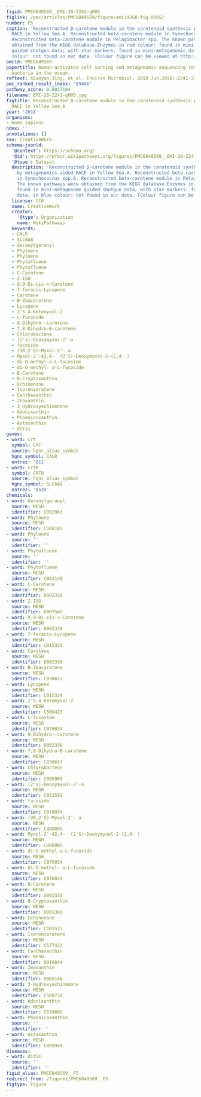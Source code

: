 ```yaml
---
figid: PMC6849569__EMI-20-2241-g005
figlink: /pmc/articles/PMC6849569/figure/emi14268-fig-0005/
number: F5
caption: 'Reconstructed β‐carotene module in the carotenoid synthesis pathway by metagenomics‐aided
  RACE in Yellow Sea.A. Reconstructed beta‐carotene module in Synechococcus spp.B.
  Reconstructed beta‐carotene module in Pelagibacter spp. The known pathways were
  obtained from the KEGG database.Enzymes in red colour: found in mini‐metagenome
  guided shotgun data; with star markers: found in mini‐metagenomic data; in blue
  colour: not found in our data. [Colour figure can be viewed at http://wileyonlinelibrary.com]'
pmcid: PMC6849569
papertitle: Raman‐activated cell sorting and metagenomic sequencing revealing carbon‐fixing
  bacteria in the ocean.
reftext: Xiaoyan Jing, et al. Environ Microbiol. 2018 Jun;20(6):2241-2255.
pmc_ranked_result_index: '69486'
pathway_score: 0.8027104
filename: EMI-20-2241-g005.jpg
figtitle: Reconstructed B‐carotene module in the carotenoid synthesis pathway by metagenomics‐aided
  RACE in Yellow Sea.A
year: '2018'
organisms:
- Homo sapiens
ndex: ''
annotations: []
seo: CreativeWork
schema-jsonld:
  '@context': https://schema.org/
  '@id': https://pfocr.wikipathways.org/figures/PMC6849569__EMI-20-2241-g005.html
  '@type': Dataset
  description: 'Reconstructed β‐carotene module in the carotenoid synthesis pathway
    by metagenomics‐aided RACE in Yellow Sea.A. Reconstructed beta‐carotene module
    in Synechococcus spp.B. Reconstructed beta‐carotene module in Pelagibacter spp.
    The known pathways were obtained from the KEGG database.Enzymes in red colour:
    found in mini‐metagenome guided shotgun data; with star markers: found in mini‐metagenomic
    data; in blue colour: not found in our data. [Colour figure can be viewed at http://wileyonlinelibrary.com]'
  license: CC0
  name: CreativeWork
  creator:
    '@type': Organization
    name: WikiPathways
  keywords:
  - CALR
  - SLC6A8
  - Geranylgeranyl
  - Phytoene
  - Phyloene
  - Phytafluene
  - Phytofluene
  - C-Carotene
  - Z-ISO
  - 9,9-Di-cis-<-Carotene
  - 7-feracis-Lycopene
  - Carotene
  - B-Zeacarotene
  - Lycopene
  - 2'S-4-Ketomyxol-2
  - L-fucoside
  - 8-Dihydro--carotene
  - 7,8-Dihydro-B-carotene
  - Chlorobactene
  - (2's)-Deoxymyxol-2'-a
  - fucoside
  - (3R,2'S)-Myxol-2'- a
  - Myxol-2'-42,4-  (2'S)-Deoxymyxol-2-(2,4- )
  - di-O-methyl-a-L-fucoside
  - di-O-methyl- a-L-fucoside
  - B-Carotene
  - B-Cryptoxanthin
  - Echinenone
  - Isorenieratene
  - Canthaxanthin
  - Zeaxanthin
  - 3-Hydroxyechinenone
  - Adonixanthin
  - Phoenicoxanthin
  - Astaxanthin
  - ditis
genes:
- word: crt
  symbol: CRT
  source: hgnc_alias_symbol
  hgnc_symbol: CALR
  entrez: '811'
- word: crtR
  symbol: CRTR
  source: hgnc_alias_symbol
  hgnc_symbol: SLC6A8
  entrez: '6535'
chemicals:
- word: Geranylgeranyl
  source: MESH
  identifier: C002963
- word: Phytoene
  source: MESH
  identifier: C100185
- word: Phyloene
  source: ''
  identifier: ''
- word: Phytafluene
  source: ''
  identifier: ''
- word: Phytofluene
  source: MESH
  identifier: C003140
- word: C-Carotene
  source: MESH
  identifier: D002338
- word: Z-ISO
  source: MESH
  identifier: D007545
- word: 9,9-Di-cis-<-Carotene
  source: MESH
  identifier: D002338
- word: 7-feracis-Lycopene
  source: MESH
  identifier: C015329
- word: Carotene
  source: MESH
  identifier: D002338
- word: B-Zeacarotene
  source: MESH
  identifier: C030657
- word: Lycopene
  source: MESH
  identifier: C015329
- word: 2'S-4-Ketomyxol-2
  source: MESH
  identifier: C506423
- word: L-fucoside
  source: MESH
  identifier: C076034
- word: 8-Dihydro--carotene
  source: MESH
  identifier: D002338
- word: 7,8-Dihydro-B-carotene
  source: MESH
  identifier: C030657
- word: Chlorobactene
  source: MESH
  identifier: C006980
- word: (2's)-Deoxymyxol-2'-a
  source: MESH
  identifier: C021591
- word: fucoside
  source: MESH
  identifier: C076034
- word: (3R,2'S)-Myxol-2'- a
  source: MESH
  identifier: C488895
- word: Myxol-2'-42,4-  (2'S)-Deoxymyxol-2-(2,4- )
  source: MESH
  identifier: C488895
- word: di-O-methyl-a-L-fucoside
  source: MESH
  identifier: C076034
- word: di-O-methyl- a-L-fucoside
  source: MESH
  identifier: C076034
- word: B-Carotene
  source: MESH
  identifier: D002338
- word: B-Cryptoxanthin
  source: MESH
  identifier: D065366
- word: Echinenone
  source: MESH
  identifier: C105515
- word: Isorenieratene
  source: MESH
  identifier: C577433
- word: Canthaxanthin
  source: MESH
  identifier: D016644
- word: Zeaxanthin
  source: MESH
  identifier: D065146
- word: 3-Hydroxyechinenone
  source: MESH
  identifier: C500734
- word: Adonixanthin
  source: MESH
  identifier: C539602
- word: Phoenicoxanthin
  source: ''
  identifier: ''
- word: Astaxanthin
  source: MESH
  identifier: C005948
diseases:
- word: ditis
  source: ''
  identifier: ''
figid_alias: PMC6849569__F5
redirect_from: /figures/PMC6849569__F5
figtype: Figure
---
```

